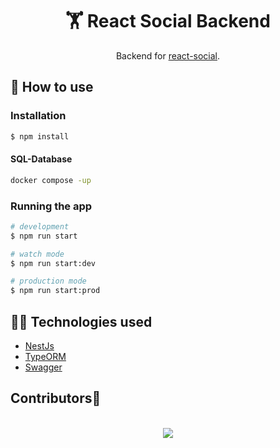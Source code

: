 <h1 align="center"> 🏋️ React Social Backend</h1>
<p align="center">Backend for <a href="https://github.com/Malte2036/react-social">react-social</a>.</p>

## 🚀 How to use

### Installation

```bash
$ npm install
```

#### SQL-Database

```bash
docker compose -up
```

### Running the app

```bash
# development
$ npm run start

# watch mode
$ npm run start:dev

# production mode
$ npm run start:prod
```

## :technologist: Technologies used

- [NestJs](https://nestjs.com/)
- [TypeORM](https://github.com/typeorm/typeorm)
- [Swagger](https://swagger.io/)

## Contributors🌟
<br>

<div align="center">
<a href="https://github.com/Malte2036/react-social-backend/graphs/contributors">

  <img src="https://contrib.rocks/image?repo=Malte2036/react-social-backend&&max=817" />

</a>
</div>
